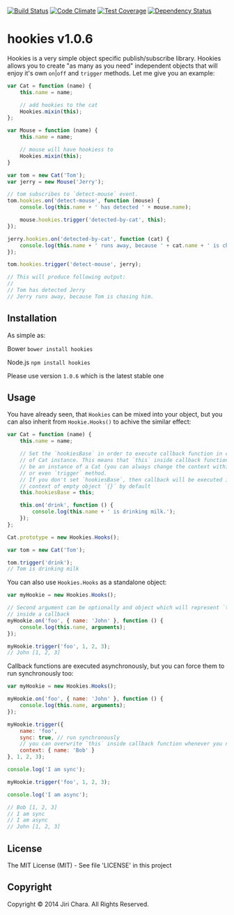 [![Build Status](https://travis-ci.org/JiriChara/hookies.svg)](https://travis-ci.org/JiriChara/hookies)
[![Code Climate](https://codeclimate.com/github/JiriChara/hookies/badges/gpa.svg)](https://codeclimate.com/github/JiriChara/hookies)
[![Test Coverage](https://codeclimate.com/github/JiriChara/hookies/badges/coverage.svg)](https://codeclimate.com/github/JiriChara/hookies/coverage)
[![Dependency Status](https://gemnasium.com/JiriChara/hookies.svg)](https://gemnasium.com/JiriChara/hookies)

# hookies v1.0.6

Hookies is a very simple object specific publish/subscribe library. Hookies allows you to create "as many as you need" independent objects that will enjoy it's own `on`|`off` and `trigger` methods. Let me give you an example:

```javascript
var Cat = function (name) {
    this.name = name;

    // add hookies to the cat
    Hookies.mixin(this);
};

var Mouse = function (name) {
    this.name = name;

    // mouse will have hookiess to
    Hookies.mixin(this);
}

var tom = new Cat('Tom');
var jerry = new Mouse('Jerry');

// tom subscribes to `detect-mouse` event.
tom.hookies.on('detect-mouse', function (mouse) {
    console.log(this.name + ' has detected ' + mouse.name);

    mouse.hookies.trigger('detected-by-cat', this);
});

jerry.hookies.on('detected-by-cat', function (cat) {
    console.log(this.name + ' runs away, because ' + cat.name + ' is chasing him.');
});

tom.hookies.trigger('detect-mouse', jerry);

// This will produce following output:
//
// Tom has detected Jerry
// Jerry runs away, because Tom is chasing him.
```

## Installation

As simple as:

Bower `bower install hookies`

Node.js `npm install hookies`

Please use version `1.0.6` which is the latest stable one

## Usage

You have already seen, that `Hookies` can be mixed into your object, but you can also inherit from `Hookie.Hooks()` to achive the similar effect:

```javascript
var Cat = function (name) {
    this.name = name;

    // Set the `hookiesBase` in order to execute callback function in context
    // of Cat instance. This means that `this` inside callback functions will
    // be an instance of a Cat (you can always change the context within `on`
    // or even `trigger` method.
    // If you don't set `hookiesBase`, then callback will be executed in
    // context of empty object `{}` by default
    this.hookiesBase = this;

    this.on('drink', function () {
        console.log(this.name + ' is drinking milk.');
    });
};

Cat.prototype = new Hookies.Hooks();

var tom = new Cat('Tom');

tom.trigger('drink');
// Tom is drinking milk
```

You can also use `Hookies.Hooks` as a standalone object:

```javascript
var myHookie = new Hookies.Hooks();

// Second argument can be optionally and object which will represent `this`
// inside a callback
myHookie.on('foo', { name: 'John' }, function () {
    console.log(this.name, arguments);
});

myHookie.trigger('foo', 1, 2, 3);
// John [1, 2, 3]
```

Callback functions are executed asynchronously, but you can force them to run synchronously too:

```javascript
var myHookie = new Hookies.Hooks();

myHookie.on('foo', { name: 'John' }, function () {
    console.log(this.name, arguments);
});

myHookie.trigger({
    name: 'foo',
    sync: true, // run synchronously
    // you can overwrite `this` inside callback function whenever you need to
    context: { name: 'Bob' }
}, 1, 2, 3);

console.log('I am sync');

myHookie.trigger('foo', 1, 2, 3);

console.log('I am async');

// Bob [1, 2, 3]
// I am sync
// I am async
// John [1, 2, 3]
```

## License
The MIT License (MIT) - See file 'LICENSE' in this project

## Copyright
Copyright © 2014 Jiri Chara. All Rights Reserved.
